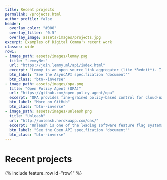```yaml
---
title: Recent projects
permalink: /projects.html
author_profile: false
header:
  overlay_color: "#000"
  overlay_filter: "0.5"
  overlay_image: assets/images/projects.jpg
excerpt: Examples of Digital Comma's recent work
classes: wide
row1:
- image_path: assets/images/lemmy.png
  title: "LemmyNet"
  url: "https://join.lemmy.ml/api/index.html"
  excerpt: "Lemmy is an open source link aggregator (like *Reddit*). I generated an AsyncAPI specification for their WebSocket interface"
  btn_label: "See the AsyncAPI specification 'document'"
  btn_class: "btn--inverse"
- image_path: assets/images/opa.png
  title: "Open Policy Agent (OPA)"
  url: "https://github.com/open-policy-agent/opa"
  excerpt: "OPA provides fine-grained policy-based control for cloud-native environments. I generated their Open API specification (deployed using Redoc)."
  btn_label: "More on GitHub"
  btn_class: "btn--inverse"
- image_path: assets/images/unleash.png
  title: "Unleash"
  url: "http://unleash.herokuapp.com/oas/"
  excerpt: "Unleash is one of the leading software feature flag systems. I generated their Open API specification (deployed using a combination of Redoc, Swagger UI and Postman) and also worked on some of their marketing materials."
  btn_label: "See the Open API specification 'document'"
  btn_class: "btn--inverse"
---
```


# Recent projects

{% include feature_row id="row1" %}

